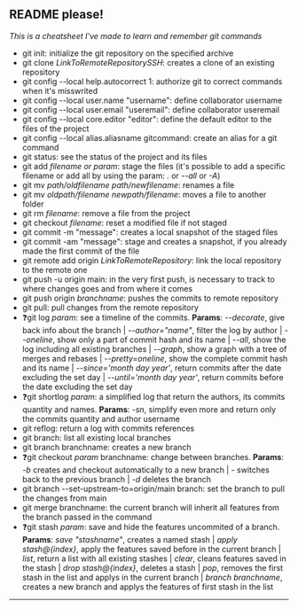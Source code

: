 ## README please!
*This is a cheatsheet I've made to learn and remember git commands*
- git init: initialize the git repository on the specified archive
- git clone *LinkToRemoteRepositorySSH*: creates a clone of an existing repository
- git config --local help.autocorrect 1: authorize git to correct commands when it's misswrited
- git config --local user.name "username": define collaborator username
- git config --local user.email "useremail": define collaborator useremail
- git config --local core.editor "editor": define the default editor to the files of the project
- git config --local alias.aliasname gitcommand: create an alias for a git command
- git status: see the status of the project and its files
- git add *filename or param*: stage the files (it's possible to add a specific filename or add all by using the param: *.* or *--all* or *-A*)
- git mv *path/oldfilename* *path/newfilename*: renames a file
- git mv *oldpath/filename* *newpath/filename*: moves a file to another folder
- git rm *filename*: remove a file from the project
- git checkout *filename*: reset a modified file if not staged
- git commit -m "message": creates a local snapshot of the staged files
- git commit -am "message": stage and creates a snapshot, if you already made the first commit of the file
- git remote add origin *LinkToRemoteRepository*: link the local repository to the remote one
- git push -u origin main: in the very first push, is necessary to track to where changes goes and from where it comes
- git push origin *branchname*: pushes the commits to remote repository
- git pull: pull changes from the remote repository
- :question:git log *param*: see a timeline of the commits. **Params**: *--decorate*, give back info about the branch | *--author="name"*, filter the log by author | *--oneline*, show only a part of commit hash and its name | *--all*, show the log including all existing branches | *--graph*, show a graph with a tree of merges and rebases | *--pretty=oneline*, show the complete commit hash and its name | *--since='month day year'*, return commits after the date excluding the set day | *--until='month day year'*, return commits before the date excluding the set day
- :question:git shortlog *param*: a simplified log that return the authors, its commits quantity and names. **Params**: *-sn*, simplify even more and return only the commits quantity and author username
- git reflog: return a log with commits references
- git branch: list all existing local branches
- git branch branchname: creates a new branch
- :question:git checkout *param* branchname: change between branches. **Params**: *-b* creates and checkout automatically to a new branch | *-* switches back to the previous branch | *-d* deletes the branch
- git branch --set-upstream-to=origin/main branch: set the branch to pull the changes from main
- git merge branchname: the current branch will inherit all features from the branch passed in the command
- :question:git stash *param*: save and hide the features uncommited of a branch. **Params**: *save "stashname"*, creates a named stash | *apply stash@{index}*, apply the features saved before in the current branch | *list*, return a list with all existing stashes | *clear*, cleans features saved in the stash | *drop stash@{index}*, deletes a stash | *pop*, removes the first stash in the list and applys in the current branch | *branch branchname*, creates a new branch and applys the features of first stash in the list
---
